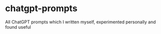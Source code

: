 # chatgpt-prompts
All ChatGPT prompts which I written myself, experimented personally and found useful
